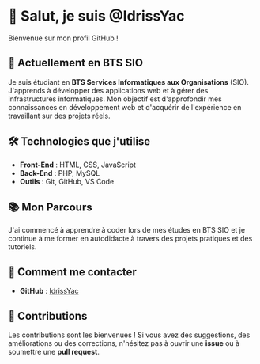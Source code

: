 # 👋 Salut, je suis @IdrissYac

Bienvenue sur mon profil GitHub !

## 🌱 Actuellement en BTS SIO

Je suis étudiant en **BTS Services Informatiques aux Organisations** (SIO). J'apprends à développer des applications web et à gérer des infrastructures informatiques. Mon objectif est d'approfondir mes connaissances en développement web et d'acquérir de l'expérience en travaillant sur des projets réels.

## 🛠️ Technologies que j'utilise

- **Front-End** : HTML, CSS, JavaScript
- **Back-End** : PHP, MySQL
- **Outils** : Git, GitHub, VS Code

## 📚 Mon Parcours

 J'ai commencé à apprendre à coder lors de mes études en BTS SIO et je continue à me former en autodidacte à travers des projets pratiques et des tutoriels.

## 💬 Comment me contacter

- **GitHub** : [IdrissYac](https://github.com/IdrissYac)

## 🔧 Contributions

Les contributions sont les bienvenues ! Si vous avez des suggestions, des améliorations ou des corrections, n'hésitez pas à ouvrir une **issue** ou à soumettre une **pull request**.

<!---
IdrissYac/IdrissYac is a ✨ special ✨ repository because its `README.md` (this file) appears on your GitHub profile.
You can click the Preview link to take a look at your changes.
--->
